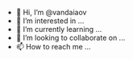 - 👋 Hi, I’m @vandaiaov
- 👀 I’m interested in ...
- 🌱 I’m currently learning ...
- 💞️ I’m looking to collaborate on ...
- 📫 How to reach me ...

<!---
vandaiaov/vandaiaov is a ✨ special ✨ repository because its `README.md` (this file) appears on your GitHub profile.
You can click the Preview link to take a look at your changes.
--->
